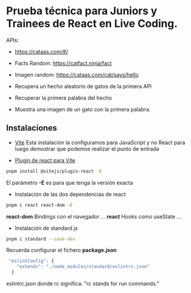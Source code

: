 # Prueba técnica para Juniors y Trainees de React en Live Coding.

APIs:

- https://cataas.com/#/

- Facts Random: https://catfact.ninja/fact
- Imagen random: https://cataas.com/cat/says/hello

- Recupera un hecho aleatorio de gatos de la primera API
- Recuperar la primera palabra del hecho
- Muestra una imagen de un gato con la primera palabra.

## Instalaciones

- [Vite](https://vitejs.dev/guide/)
Esta instalación la configuramos para JavaScript y no React para luego demostrar que podemos realizar el punto de entrada

- [Plugin de react para Vite](https://www.npmjs.com/package/@vitejs/plugin-react)
```sh
pnpm install @vitejs/plugin-react -E
```
El parámetro __-E__ es para que tenga la versión exacta

- Instalación de las dos dependencias de react
```sh
pnpm i react react-dom -E
```
__react-dom__
Bindings con el navegador ...
__react__
Hooks como useState ...

- Instalación de standard.js
```sh
pnpm i standard --save-dev
```
Recuerda configurar el fichero __package.json__
```js
 "eslintConfig": {
    "extends": "./node_modules/standard/eslintrc.json"
  }
```
eslintrc.json donde rc significa:
"rc stands for run commands." 